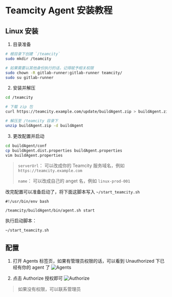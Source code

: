 # Teamcity Agent 安装教程

## Linux 安装

1. 目录准备
```bash
# 根目录下创建 `/teamcity`
sudo mkdir /teamcity

# 如果需要以其他身份执行的话，记得赋予相关权限
sudo chown -R gitlab-runner:gitlab-runner teamcity/
sudo su gitlab-runner
```

2. 安装并解压
```bash
cd /teamcity

# 下载 zip 包
curl https://teamcity.example.com/update/buildAgent.zip > buildAgent.zip

# 解压至 /teamcity 目录下
unzip buildAgent.zip -d buildAgent
```

3. 更改配置并启动

```bash
cd buildAgent/conf
cp buildAgent.dist.properties buildAgent.properties
vim buildAgent.properties
```

> `serverUrl`： 可以改成你的 Teamcity 服务域名，例如 `https://teamcity.example.com`
>
> `name`： 可以改成自己的 anget 名，例如 `linux-prod-001`

改完配置可以准备启动了，将下面这脚本写入 `~/start_teamcity.sh`

```shell
#!/usr/bin/env bash

/teamcity/buildAgent/bin/agent.sh start
```

执行启动脚本：

```bash
~/start_teamcity.sh
```

## 配置

1. 打开 Agents 标签页，如果有管理员权限的话，可以看到 Unauthorized 下已经有你的 agent 了
![Agents](https://ws1.sinaimg.cn/large/818cd4dagy1g7qslwfd93j21c20fqtbe.jpg)

2. 点击 Authorize 授权即可
![Authorize](https://ws1.sinaimg.cn/large/818cd4dagy1g7qsn8rogxj20x40he3zz.jpg)

> 如果没有权限，可以联系管理员

